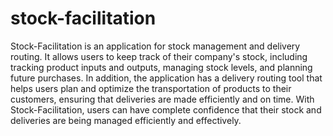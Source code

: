 # stock-facilitation
Stock-Facilitation is an application for stock management and delivery routing. It allows users to keep track of their company's stock, including tracking product inputs and outputs, managing stock levels, and planning future purchases. In addition, the application has a delivery routing tool that helps users plan and optimize the transportation of products to their customers, ensuring that deliveries are made efficiently and on time. With Stock-Facilitation, users can have complete confidence that their stock and deliveries are being managed efficiently and effectively.
